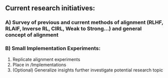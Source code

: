 ## Current research initiatives:
### A) Survey of previous and current methods of alignment (RLHF, RLAIF, Inverse RL, CIRL, Weak to Strong...) and general concept of alignment
### B) Small Implementation Experiments:
1) Replicate alignment experiments
2) Place in /Implementations
3) (Optional) Generalize insights further investigate potential research topic 

